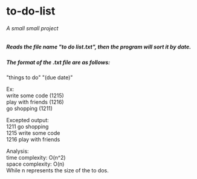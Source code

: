 # to-do-list  
  
###### A small small project
##### Reads the file name "to do list.txt", then the program will sort it by date.  
##### The format of the .txt file are as follows:  

"things to do" "(due date)"  
  
Ex:  
write some code (1215)  
play with friends (1216)  
go shopping (1211)  

Excepted output:  
1211 go shopping  
1215 write some code  
1216 play with friends  
  
Analysis:  
time complexity: O(n^2)  
space complexity: O(n)  
While n represents the size of the to dos.
